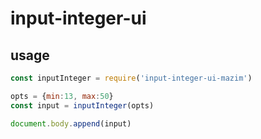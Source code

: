 # input-integer-ui

## usage

```js
const inputInteger = require('input-integer-ui-mazim')

opts = {min:13, max:50}
const input = inputInteger(opts)

document.body.append(input)
```
